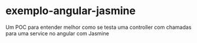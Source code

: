 # exemplo-angular-jasmine
Um POC para entender melhor como se testa uma controller com chamadas para uma service no angular com Jasmine
